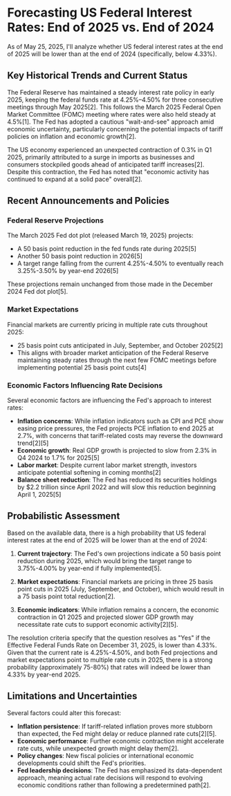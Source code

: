 # Forecasting US Federal Interest Rates: End of 2025 vs. End of 2024

As of May 25, 2025, I'll analyze whether US federal interest rates at the end of 2025 will be lower than at the end of 2024 (specifically, below 4.33%).

## Key Historical Trends and Current Status

The Federal Reserve has maintained a steady interest rate policy in early 2025, keeping the federal funds rate at 4.25%–4.50% for three consecutive meetings through May 2025[2]. This follows the March 2025 Federal Open Market Committee (FOMC) meeting where rates were also held steady at 4.5%[1]. The Fed has adopted a cautious "wait-and-see" approach amid economic uncertainty, particularly concerning the potential impacts of tariff policies on inflation and economic growth[2].

The US economy experienced an unexpected contraction of 0.3% in Q1 2025, primarily attributed to a surge in imports as businesses and consumers stockpiled goods ahead of anticipated tariff increases[2]. Despite this contraction, the Fed has noted that "economic activity has continued to expand at a solid pace" overall[2].

## Recent Announcements and Policies

### Federal Reserve Projections

The March 2025 Fed dot plot (released March 19, 2025) projects:

- A 50 basis point reduction in the fed funds rate during 2025[5]
- Another 50 basis point reduction in 2026[5]
- A target range falling from the current 4.25%-4.50% to eventually reach 3.25%-3.50% by year-end 2026[5]

These projections remain unchanged from those made in the December 2024 Fed dot plot[5].

### Market Expectations

Financial markets are currently pricing in multiple rate cuts throughout 2025:
- 25 basis point cuts anticipated in July, September, and October 2025[2]
- This aligns with broader market anticipation of the Federal Reserve maintaining steady rates through the next few FOMC meetings before implementing potential 25 basis point cuts[4]

### Economic Factors Influencing Rate Decisions

Several economic factors are influencing the Fed's approach to interest rates:

- **Inflation concerns**: While inflation indicators such as CPI and PCE show easing price pressures, the Fed projects PCE inflation to end 2025 at 2.7%, with concerns that tariff-related costs may reverse the downward trend[2][5]
- **Economic growth**: Real GDP growth is projected to slow from 2.3% in Q4 2024 to 1.7% for 2025[5]
- **Labor market**: Despite current labor market strength, investors anticipate potential softening in coming months[2]
- **Balance sheet reduction**: The Fed has reduced its securities holdings by $2.2 trillion since April 2022 and will slow this reduction beginning April 1, 2025[5]

## Probabilistic Assessment

Based on the available data, there is a high probability that US federal interest rates at the end of 2025 will be lower than at the end of 2024:

1. **Current trajectory**: The Fed's own projections indicate a 50 basis point reduction during 2025, which would bring the target range to 3.75%-4.00% by year-end if fully implemented[5].

2. **Market expectations**: Financial markets are pricing in three 25 basis point cuts in 2025 (July, September, and October), which would result in a 75 basis point total reduction[2].

3. **Economic indicators**: While inflation remains a concern, the economic contraction in Q1 2025 and projected slower GDP growth may necessitate rate cuts to support economic activity[2][5].

The resolution criteria specify that the question resolves as "Yes" if the Effective Federal Funds Rate on December 31, 2025, is lower than 4.33%. Given that the current rate is 4.25%-4.50%, and both Fed projections and market expectations point to multiple rate cuts in 2025, there is a strong probability (approximately 75-80%) that rates will indeed be lower than 4.33% by year-end 2025.

## Limitations and Uncertainties

Several factors could alter this forecast:

- **Inflation persistence**: If tariff-related inflation proves more stubborn than expected, the Fed might delay or reduce planned rate cuts[2][5].
- **Economic performance**: Further economic contraction might accelerate rate cuts, while unexpected growth might delay them[2].
- **Policy changes**: New fiscal policies or international economic developments could shift the Fed's priorities.
- **Fed leadership decisions**: The Fed has emphasized its data-dependent approach, meaning actual rate decisions will respond to evolving economic conditions rather than following a predetermined path[2].